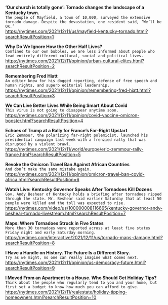 **‘Our church is totally gone’: Tornado changes the landscape of a Kentucky town.**\
`The people of Mayfield, a town of 10,000, surveyed the extensive tornado damage. Despite the devastation, one resident said, ‘We’ll be OK.’`\
https://nytimes.com/2021/12/11/us/mayfield-kentucky-tornado.html?searchResultPosition=1

**Why Do We Ignore How the Other Half Lives?**\
`Confined to our own bubbles, we are less informed about people who lead entirely different cultural, social and political lives.`\
https://nytimes.com/2021/12/11/opinion/urban-cultural-elites.html?searchResultPosition=2

**Remembering Fred Hiatt**\
`An editor know for his dogged reporting, defense of free speech and human rights, and superb editorial leadership.`\
https://nytimes.com/2021/12/11/opinion/remembering-fred-hiatt.html?searchResultPosition=3

**We Can Live Better Lives While Being Smart About Covid**\
`This virus is not going to disappear anytime soon.`\
https://nytimes.com/2021/12/11/opinion/covid-vaccine-omicron-booster.html?searchResultPosition=4

**Echoes of Trump at a Rally for France’s Far-Right Upstart**\
`Éric Zemmour, the polarizing far-right polemicist, launched his presidential campaign last week with a frenzied rally that was disrupted by a violent brawl.`\
https://nytimes.com/2021/12/11/world/europe/eric-zemmour-rally-france.html?searchResultPosition=5

**Revoke the Omicron Travel Ban Against African Countries**\
`And don’t make the same mistake again.`\
https://nytimes.com/2021/12/11/opinion/omicron-travel-ban-covid-africa.html?searchResultPosition=6

**Watch Live: Kentucky Governor Speaks After Tornadoes Kill Dozens**\
`Gov. Andy Beshear of Kentucky holds a briefing after tornadoes ripped through the state. Mr. Beshear said earlier Saturday that at least 50 people were killed and the toll was expected to rise.`\
https://nytimes.com/video/us/100000008116665/kentucky-governor-andy-beshear-tornado-livestream.html?searchResultPosition=7

**Maps: Where Tornadoes Struck in Five States**\
`More than 30 tornadoes were reported across at least five states Friday night and early Saturday morning.`\
https://nytimes.com/interactive/2021/12/11/us/tornado-maps-damage.html?searchResultPosition=8

**I Have a Handle on History. The Future Is a Different Story.**\
`Try as we might, no one can really imagine what comes next.`\
https://nytimes.com/2021/12/11/opinion/us-democracy-future.html?searchResultPosition=9

**I Moved From an Apartment to a House. Who Should Get Holiday Tips?**\
`Think about the people who regularly tend to you and your home, but first set a budget to know how much you can afford to give.`\
https://nytimes.com/2021/12/11/realestate/holiday-tipping-homeowners.html?searchResultPosition=10

